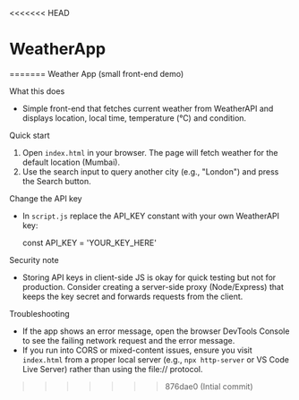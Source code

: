 <<<<<<< HEAD
# WeatherApp
=======
Weather App (small front-end demo)

What this does
- Simple front-end that fetches current weather from WeatherAPI and displays location, local time, temperature (°C) and condition.

Quick start
1. Open `index.html` in your browser. The page will fetch weather for the default location (Mumbai).
2. Use the search input to query another city (e.g., "London") and press the Search button.

Change the API key
- In `script.js` replace the API_KEY constant with your own WeatherAPI key:

  const API_KEY = 'YOUR_KEY_HERE'

Security note
- Storing API keys in client-side JS is okay for quick testing but not for production. Consider creating a server-side proxy (Node/Express) that keeps the key secret and forwards requests from the client.

Troubleshooting
- If the app shows an error message, open the browser DevTools Console to see the failing network request and the error message.
- If you run into CORS or mixed-content issues, ensure you visit `index.html` from a proper local server (e.g., `npx http-server` or VS Code Live Server) rather than using the file:// protocol.
>>>>>>> 876dae0 (Intial commit)
